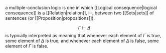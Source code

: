 a multiple-conclusion logic is one in which [[Logical consequence|logical consequence]] is a [[Relation|relation]], $\vdash$, between two [[Sets|sets]] of sentences (or [[Proposition|propositions]]). 

$$
\Gamma\vdash\Delta
$$
is typically interpreted as meaning that whenever each element of $\Gamma$ is true, some element of $\Delta$ is true; and whenever each element of $\Delta$ is false, some element of $\Gamma$ is false.